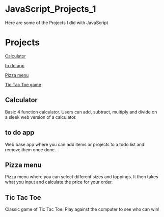 # JavaScript_Projects_1
Here are some of the Projects I did with JavaScript
# Projects
[Calculator](https://github.com/Neomonkey1/JavaScript_Projects_1/blob/main/Calculator%20Assignment/calculator.html)

[to do app](https://github.com/Neomonkey1/JavaScript_Projects_1/tree/main/todo_app)

[Pizza menu](https://github.com/Neomonkey1/Pizza_Project)

[Tic Tac Toe game](https://github.com/Neomonkey1/TicTacToe)

## Calculator
Basic 4 function calculator. Users can add, subtract, multiply and divide on a sleek web version of a calculator.

## to do app
Web base app where you can add items or projects to a todo list and remove them once done.

## Pizza menu
Pizza menu where you can select different sizes and toppings. It then takes what you input and calculate the price for your order.

## Tic Tac Toe
Classic game of Tic Tac Toe. Play against the computer to see who can win!
